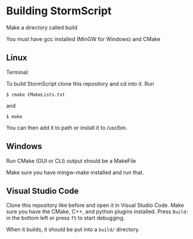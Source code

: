 # Building StormScript

Make a directory called build

You must have gcc installed (MinGW for Windows) and CMake

## Linux

Terminal:

To build StormScript clone this repository and cd into it. Run 
```
$ cmake CMakeLists.txt
```
and
```
$ make
```
You can then add it to path or install it to /usr/bin.

## Windows

Run CMake (GUI or CLI) output should be a MakeFile

Make sure you have mingw-make installed and run that.

## Visual Studio Code

Clone this repository like before and open it in Visual Studio Code. Make sure you have the CMake, C++, and python plugins installed. Press `Build:` in the bottom left or press `f5` to start debugging.

When it builds, it should be put into a `build/` directory.